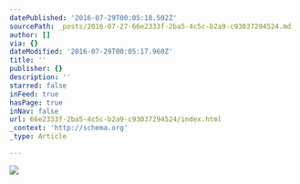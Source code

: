 ```yaml
---
datePublished: '2016-07-29T00:05:18.502Z'
sourcePath: _posts/2016-07-27-66e2333f-2ba5-4c5c-b2a9-c93037294524.md
author: []
via: {}
dateModified: '2016-07-29T00:05:17.960Z'
title: ''
publisher: {}
description: ''
starred: false
inFeed: true
hasPage: true
inNav: false
url: 66e2333f-2ba5-4c5c-b2a9-c93037294524/index.html
_context: 'http://schema.org'
_type: Article

---
```

![](https://the-grid-user-content.s3-us-west-2.amazonaws.com/a442fea5-f07d-40e9-971e-97b0d49b1f93.jpg)